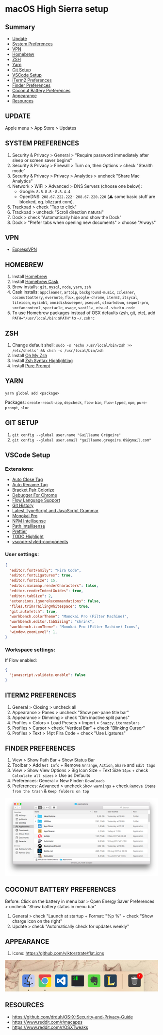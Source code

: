 # macOS High Sierra setup

## Summary

* [Update](#update)
* [System Preferences](#system-preferences)
* [VPN](#vpn)
* [Homebrew](#homebrew)
* [ZSH](#zsh)
* [Yarn](#yarn)
* [Git Setup](#git-setup)
* [VSCode Setup](#vscode-setup)
* [iTerm2 Preferences](#iterm2-preferences)
* [Finder Preferences](#finder-preferences)
* [Coconut Battery Preferences](#coconut-battery-preferences)
* [Appearance](#appearance)
* [Resources](#resources)

## UPDATE

Apple menu > App Store > Updates

## SYSTEM PREFERENCES

1. Security & Privacy > General > "Require password immediately after sleep or screen saver begins"
2. Security & Privacy > Firewall > Turn on, then Options > check "Stealth mode"
3. Security & Privacy > Privacy > Analytics > uncheck "Share Mac Analytics"
4. Network > WiFi > Advanced > DNS Servers (choose one below):
    * Google: `8.8.8.8` · `8.8.4.4`
    * OpenDNS: `208.67.222.222` · `208.67.220.220` (⚠️ some basic stuff are blocked, eg. blizzard.com).
5. Trackpad > check "Tap to click"
6. Trackpad > uncheck "Scroll direction natural"
7. Dock > check "Automatically hide and show the Dock"
8. Dock > "Prefer tabs when opening new documents" > choose "Always"

## VPN

* [ExpressVPN](https://www.expressvpn.com)

## HOMEBREW

1. Install [Homebrew](http://brew.sh)
2. Install [Homebrew Cask](https://caskroom.github.io)
3. Brew installs: `git`, `mysql`, `node`, `yarn`, `zsh`
4. Cask installs: `appcleaner`, `artpip`, `background-music`, `ccleaner`, `coconutbattery`, `evernote`, `flux`, `google-chrome`, `iterm2`, `itsycal`, `liteicon`, `mysimbl`, `omnidisksweeper`, `psequel`, `qlmarkdown`, `sequel-pro`, `smcfancontrol`, `spectacle`, `usage`, `vanilla`, `visual-studio-code`
5. To use Homebrew packages instead of OSX defaults (zsh, git, etc), add `PATH="/usr/local/bin:$PATH"` to `~/.zshrc`

## ZSH

1. Change default shell: `sudo -s 'echo /usr/local/bin/zsh >> /etc/shells' && chsh -s /usr/local/bin/zsh`
3. Install [Oh My Zsh](http://ohmyz.sh)
4. Install [Zsh Syntax Highlighting](https://github.com/zsh-users/zsh-syntax-highlighting/blob/master/INSTALL.md#oh-my-zsh)
5. Install [Pure Prompt](https://github.com/sindresorhus/pure)

## YARN

`yarn global add <package>`

Packages: `create-react-app`, `depcheck`, `flow-bin`, `flow-typed`, `npm`, `pure-prompt`, `sloc`

## GIT SETUP

1. `git config --global user.name "Guillaume Grégoire"`
2. `git config --global user.email "guillaume.gregoire.89@gmail.com"`

## VSCode Setup

### Extensions: 

* [Auto Close Tag](https://marketplace.visualstudio.com/items?itemName=formulahendry.auto-close-tag)
* [Auto Rename Tag](https://marketplace.visualstudio.com/items?itemName=formulahendry.auto-rename-tag)
* [Bracket Pair Colorize](https://marketplace.visualstudio.com/items?itemName=CoenraadS.bracket-pair-colorizer)
* [Debugger For Chrome](https://marketplace.visualstudio.com/items?itemName=msjsdiag.debugger-for-chrome)
* [Flow Language Support](https://marketplace.visualstudio.com/items?itemName=flowtype.flow-for-vscode)
* [Git History](https://marketplace.visualstudio.com/items?itemName=donjayamanne.githistory)
* [Latest TypeScript and JavaScript Grammar](https://marketplace.visualstudio.com/items?itemName=ms-vscode.typescript-javascript-grammar)
* [Monokai Pro](https://marketplace.visualstudio.com/items?itemName=monokai.theme-monokai-pro-vscode)
* [NPM Intellisense](https://marketplace.visualstudio.com/items?itemName=christian-kohler.npm-intellisense)
* [Path Intellisense](https://marketplace.visualstudio.com/items?itemName=christian-kohler.path-intellisense)
* [Prettier](https://marketplace.visualstudio.com/items?itemName=esbenp.prettier-vscode)
* [TODO Highlight](https://marketplace.visualstudio.com/items?itemName=wayou.vscode-todo-highlight)
* [vscode-styled-components](https://marketplace.visualstudio.com/items?itemName=jpoissonnier.vscode-styled-components)

### User settings:

```json
{
  "editor.fontFamily": "Fira Code",
  "editor.fontLigatures": true,
  "editor.fontSize": 15,
  "editor.minimap.renderCharacters": false,
  "editor.renderIndentGuides": true,
  "editor.tabSize": 2,
  "extensions.ignoreRecommendations": false,
  "files.trimTrailingWhitespace": true,
  "git.autofetch": true,
  "workbench.colorTheme": "Monokai Pro (Filter Machine)",
  "workbench.editor.tabSizing": "shrink",
  "workbench.iconTheme": "Monokai Pro (Filter Machine) Icons",
  "window.zoomLevel": 1,
}
```

### Workspace settings:

If Flow enabled:

```json
{
  "javascript.validate.enable": false
}
```

## ITERM2 PREFERENCES

1. General > Closing > uncheck all
2. Appearance > Panes > uncheck "Show per-pane title bar"
3. Appearance > Dimming > check "Dim inactive split panes" 
4. Profiles > Colors > Load Presets > Import > `Snazzy.itermcolors`
5. Profiles > Cursor > check "Vertical Bar" + check "Blinking Cursor"
6. Profiles > Text > 14pt Fira Code + check "Use Ligatures"

## FINDER PREFERENCES

1. View > Show Path Bar + Show Status Bar
2. Toolbar > Add `Get Info` + Remove `Arrange`, `Action`, `Share` and `Edit tags`
3. View > Show View Options > Big Icon Size + Text Size `14px` + check `Calculate all sizes` > Use as Defaults
4. Preferences: General > New Finder: `Downloads`
5. Preferences: Advanced > uncheck `Show warnings` + check `Remove items from the trash` & `Keep folders on top`

![screenshot](https://github.com/ggregoire/osx-setup/blob/master/img/finder.png?raw=true)

## COCONUT BATTERY PREFERENCES

Before: Click on the battery in menu bar > Open Energy Saver Preferences > uncheck "Show battery status in menu bar"

1. General > check "Launch at startup + Format: "%p %" + check "Show charge icon on the right"
2. Update > check "Automatically check for updates weekly"


## APPEARANCE

1. Icons: https://github.com/viktorstrate/flat.icns

![screenshot](https://github.com/ggregoire/osx-setup/blob/master/img/dock.png?raw=true)

## RESOURCES

* https://github.com/drduh/OS-X-Security-and-Privacy-Guide
* https://www.reddit.com/r/macapps
* https://www.reddit.com/r/OSXTweaks
